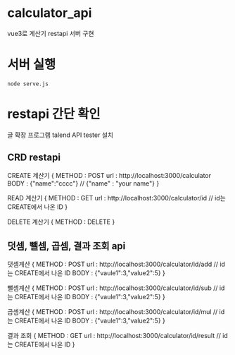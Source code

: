 # calculator_api
vue3로 계산기 restapi 서버 구현


# 서버 실행
```
node serve.js
```

# restapi 간단 확인
글 확장 프로그램 talend API tester 설치 

## CRD restapi
  
CREATE 계산기
{
  METHOD : POST
  url : http://localhost:3000/calculator
  BODY : {"name":"cccc"}     // {"name" : "your name"}
}

READ 계산기
{
  METHOD : GET
  url : http://localhost:3000/calculator/id      // id는 CREATE에서 나온 ID
}

DELETE 계산기
{
  METHOD : DELETE
}

## 덧셈, 뺄셈, 곱셈, 결과 조회 api
덧셈계산
{
  METHOD : POST
  url : http://localhost:3000/calculator/id/add      // id는 CREATE에서 나온 ID
  BODY : {"vaule1":3,"value2":5}
}

뺄셈계산
{
  METHOD : POST
  url : http://localhost:3000/calculator/id/sub      // id는 CREATE에서 나온 ID
  BODY : {"vaule1":3,"value2":5}
}

곱셈계산
{
  METHOD : POST
  url : http://localhost:3000/calculator/id/mul      // id는 CREATE에서 나온 ID
  BODY : {"vaule1":3,"value2":5}
}

결과 조회
{
  METHOD : GET
  url : http://localhost:3000/calculator/id/result      // id는 CREATE에서 나온 ID
}
